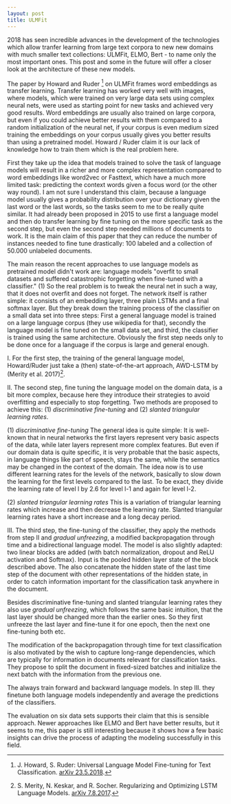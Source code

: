 ```yaml
---
layout: post
title: ULMFit
---
```


2018 has seen incredible advances in the development of the technologies which allow tranfer learning from large text corpora to new new domains with much smaller text collections: ULMFit, ELMO, Bert - to name only the most important ones. This post and some in the future will offer a closer look at the architecture of these new models.

The paper by Howard and Ruder [^Howard_Ruder_2018] on ULMFit frames word embeddings as transfer learning. Transfer learning has worked very well with images, where models, which were trained on very large data sets using complex neural nets, were used as starting point for new tasks and achieved very good results. Word embeddings are usually also trained on large corpora, but even if you could achieve better results with them compared to a random initialization of the neural net, if your corpus is even medium sized training the embeddings on your corpus usually gives you better results than using a pretrained model. Howard / Ruder claim it is our lack of knowledge how to train them which is the real problem here. 

First they take up the idea that models trained to solve the task of language models will result in a richer and more complex representation compared to word embeddings like word2vec or Fasttext, which have a much more limited task: predicting the context words given a focus word (or the other way round). I am not sure I understand this claim, because a language model usually gives a probability distribution over your dictionary given the last word or the last words, so the tasks seem to me to be really quite similar. It had already been proposed in 2015 to use first a language model and then do transfer learning by fine tuning on the more specific task as the second step, but even the second step needed millions of documents to work. It is the main claim of this paper that they can reduce the number of instances needed to fine tune drastically: 100 labeled and a collection of 50.000 unlabeled documents. 

The main reason the recent approaches to use language models as pretrained model didn't work are: language models "overfit to small datasets and suffered catastrophic forgetting when fine-tuned with a classifier." (1) So the real problem is to tweak the neural net in such a way, that it does not overfit and does not forget. The network itself is rather simple: it consists of an embedding layer, three plain LSTMs and a final softmax layer. But they break down the training process of the classifier on a small data set into three steps: First a general language model is trained on a large language corpus (they use wikipedia for that), secondly the language model is fine tuned on the small data set, and third, the classifier is trained using the same architecture. Obviously the first 
step needs only to be done once for a language if the corpus is large and general enough.

I. For the first step, the training of the general language model, Howard/Ruder just take a (then) state-of-the-art approach, AWD-LSTM by (Merity et al. 2017)[^Merity_2017]. 

II. The second step, fine tuning the language model on the domain data, is a bit more complex, because here they introduce their strategies to 
avoid overfitting and especially to stop forgetting. Two methods are proposed to achieve this: (1) *discriminative fine-tuning* and (2) *slanted triangular
learning rates*.

(1) *discriminative fine-tuning*
The general idea is quite simple: It is well-known that in neural networks the first layers represent very basic aspects of the data, while later layers 
represent more complex features. But even if our domain data is quite specific, it is very probable that the basic aspects, in language things like part 
of speech, stays the same, while the semantics may be changed in the context of the domain. The idea now is to use different learning rates for the 
levels of the network, basically to slow down the learning for the first levels compared to the last. To be exact, they divide the learning rate of 
level l by 2.6 for level l-1 and again for level l-2.

(2) *slanted triangular learning rates*
This is a variation of triangular learning rates which increase and then decrease the learning rate. Slanted triangular learning rates have a short increase and a long decay period. 

III. The third step, the fine-tuning of the classifier, they apply the methods from step II and *gradual unfreezing*, a modified backpropagation through time and a bidirectional language model. The model is also slightly adapted: two linear blocks are added (with batch normalization, dropout and ReLU activation and Softmax). Input is the pooled hidden layer state of the block described above. The also concatenate the hidden state of the last time step of the document with other representations of the hidden state, in order to catch information important for the classification task anywhere in the document. 

Besides discriminative fine-tuning and slanted triangular learning rates they also use *gradual unfreezing*, which follows the same basic intuition, that the last layer should be changed more than the earlier ones. So they first unfreeze the last layer and fine-tune it for one epoch, then the next one fine-tuning both etc. 

The modification of the backpropagation through time for text classification is also motivated by the wish to capture long-range dependencies, which are typically for information in documents relevant for classification tasks. They propose to split the document in fixed-sized batches and initialize the next batch with the information from the previous one.  

The always train forward and backward language models. In step III. they finetune both language models independently and average the predictions of the classifiers. 

The evaluation on six data sets supports their claim that this is sensible approach. Newer approaches like ELMO and Bert have better results, but it seems to me, this paper is still interesting because it shows how a few basic insights can drive the process of adapting the modeling successfully in this field.

[^Merity_2017]: S. Merity, N. Keskar, and R. Socher. Regularizing and Optimizing LSTM Language Models. [arXiv 7.8.2017](https://arxiv.org/abs/1708.02182). 
[^Howard_Ruder_2018]: J. Howard, S. Ruder: Universal Language Model Fine-tuning for Text Classification. [arXiv 23.5.2018](https://arxiv.org/pdf/1801.06146).